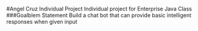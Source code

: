 #Angel Cruz Individual Project
Individual project for Enterprise Java Class
###Goalblem Statement
Build a chat bot that can provide basic intelligent responses when given input